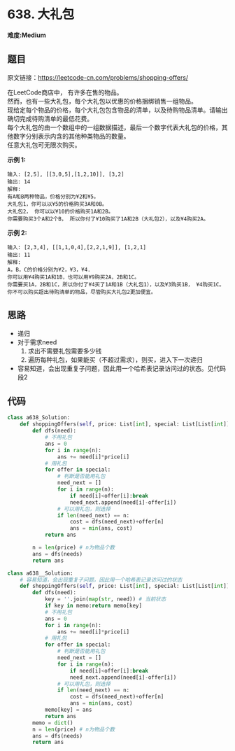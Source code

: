# 638. 大礼包
**难度:Medium**
## 题目
原文链接：https://leetcode-cn.com/problems/shopping-offers/

在LeetCode商店中， 有许多在售的物品。  
然而，也有一些大礼包，每个大礼包以优惠的价格捆绑销售一组物品。  
现给定每个物品的价格，每个大礼包包含物品的清单，以及待购物品清单。请输出确切完成待购清单的最低花费。  
每个大礼包的由一个数组中的一组数据描述，最后一个数字代表大礼包的价格，其他数字分别表示内含的其他种类物品的数量。  
任意大礼包可无限次购买。

**示例 1:**
```
输入: [2,5], [[3,0,5],[1,2,10]], [3,2]
输出: 14
解释: 
有A和B两种物品，价格分别为¥2和¥5。
大礼包1，你可以以¥5的价格购买3A和0B。
大礼包2， 你可以以¥10的价格购买1A和2B。
你需要购买3个A和2个B， 所以你付了¥10购买了1A和2B（大礼包2），以及¥4购买2A。
```
**示例 2:**
```
输入: [2,3,4], [[1,1,0,4],[2,2,1,9]], [1,2,1]
输出: 11
解释: 
A，B，C的价格分别为¥2，¥3，¥4.
你可以用¥4购买1A和1B，也可以用¥9购买2A，2B和1C。
你需要买1A，2B和1C，所以你付了¥4买了1A和1B（大礼包1），以及¥3购买1B， ¥4购买1C。
你不可以购买超出待购清单的物品，尽管购买大礼包2更加便宜。
```

## 思路
* 递归
* 对于需求need  
  1. 求出不需要礼包需要多少钱
  2. 遍历每种礼包，如果能买（不超过需求），则买，进入下一次递归  
* 容易知道，会出现重复子问题，因此用一个哈希表记录访问过的状态。见代码段2
## 代码
```python
class a638_Solution:
    def shoppingOffers(self, price: List[int], special: List[List[int]], needs: List[int]) -> int:
        def dfs(need):
            # 不用礼包
            ans = 0
            for i in range(n):
                ans += need[i]*price[i]
            # 用礼包
            for offer in special:
                # 判断是否能用礼包
                need_next = []
                for i in range(n):
                    if need[i]<offer[i]:break
                    need_next.append(need[i]-offer[i])
                # 可以用礼包，则选择
                if len(need_next) == n:
                    cost = dfs(need_next)+offer[n]
                    ans = min(ans, cost)
            return ans

        n = len(price) # n为物品个数
        ans = dfs(needs)
        return ans
```
```python
class a638__Solution:
    # 容易知道，会出现重复子问题，因此用一个哈希表记录访问过的状态
    def shoppingOffers(self, price: List[int], special: List[List[int]], needs: List[int]) -> int:
        def dfs(need):
            key = ''.join(map(str, need)) # 当前状态
            if key in memo:return memo[key]
            # 不用礼包
            ans = 0
            for i in range(n):
                ans += need[i]*price[i]
            # 用礼包
            for offer in special:
                # 判断是否能用礼包
                need_next = []
                for i in range(n):
                    if need[i]<offer[i]:break
                    need_next.append(need[i]-offer[i])
                # 可以用礼包，则选择
                if len(need_next) == n:
                    cost = dfs(need_next)+offer[n]
                    ans = min(ans, cost)
            memo[key] = ans
            return ans
        memo = dict()
        n = len(price) # n为物品个数
        ans = dfs(needs)
        return ans
```
